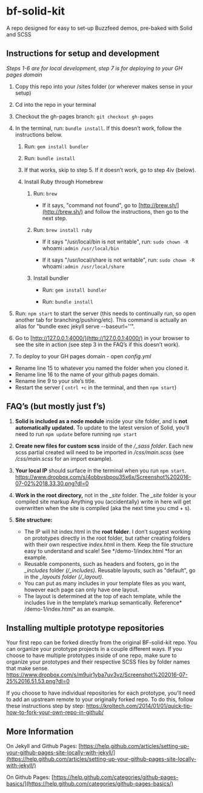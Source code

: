 # bf-solid-kit

A repo designed for easy to set-up Buzzfeed demos, pre-baked with Solid and SCSS

## Instructions for setup and development

*Steps 1-6 are for local development, step 7 is for deploying to your GH pages domain*

1. Copy this repo into your /sites folder (or wherever makes sense in your setup)

2. Cd into the repo in your terminal

3. Checkout the gh-pages branch: `git checkout gh-pages`

4. In the terminal, run: `bundle install`. If this doesn’t work, follow the instructions below. 

    1. Run: `gem install bundler`

    2. Run: `bundle install`

    3. If that  works, skip to step 5. If it doesn’t work, go to step 4iv (below).

    4. Install Ruby through Homebrew

        1. Run: `brew` 

            * If it says, "command not found", go to [http://brew.sh/](http://brew.sh/) and follow the instructions, then go to the next step.

        2.  Run: `brew install ruby`

            * If it says "/usr/local/bin is not writable", run: `sudo chown -R `whoami`:admin /usr/local/bin`

            * If it says "/usr/local/share is not writable", run: `sudo chown -R `whoami`:admin /usr/local/share`

        3. Install bundler

            * Run: `gem install bundler`

            * Run: `bundle install`



5. Run: `npm start` to start the server (this needs to continually run, so open another tab for branching/pushing/etc). This command is actually an alias for "bundle exec jekyll serve --baseurl=''".

6. Go to [http://127.0.0.1:4000/](http://127.0.0.1:4000/) in your browser to see the site in action (see step 3 in the FAQ’s if this doesn’t work).

7. To deploy to your GH pages domain - open *config.yml*
  * Rename line 15 to whatever you named the folder when you cloned it.
  * Rename line 16 to the name of your github pages domain. 
  * Rename line 9 to your site’s title. 
  * Restart the server ( `cntrl +c`  in the terminal, and then `npm start`)
        

## FAQ’s (but mostly just f’s)

1. **Solid is included as a node module** inside your site folder, and is **not automatically updated.** To update to the latest version of Solid, you’ll need to run `npm update` before running `npm start`

2. **Create new files for custom scss** inside of the */_sass folder*. Each new scss partial created will need to be imported in */css/main.scss* (see */css/main.scss* for an import example)*.* 

3. **Your local IP** should surface in the terminal when you run  `npm start`. https://www.dropbox.com/s/4obbvsbpou35x6x/Screenshot%202016-07-02%2018.33.30.png?dl=0

4. **Work in the root directory,** not in the *_site* folder. The *_site* folder is your compiled site markup Anything you (accidentally) write in here will get overwritten when the site is compiled (aka the next time you cmd + s).

5. **Site structure:**
    * The IP will hit index.html in the **root folder**. I don’t suggest working on prototypes directly in the root folder, but rather creating folders with their own respective *index.htm*l in them. Keep the file structure easy to understand and scale! See */demo-1/index.html *for an example.
    * Reusable components, such as headers and footers, go in the *_includes* folder *(/_includes)*. Reusable layouts, such as "default", go in the *_layouts folder* *(/_layout).* 
    * You can put as many includes in your template files as you want, however each page can only have one layout.
    * The layout is determined at the top of each template, while the includes live in the template’s markup semantically. Reference* /demo-1/index.html* as an example. 

## Installing multiple prototype repositories

Your first repo can be forked directly from the original BF-solid-kit repo. You can organize your prototype projects in a couple different ways. If you choose to have multiple prototypes inside of one repo, make sure to organize your prototypes and their respective SCSS files by folder names that make sense.
https://www.dropbox.com/s/m9ujr1yba7uv3vz/Screenshot%202016-07-25%2016.51.53.png?dl=0

If you choose to have individual repositories for each prototype, you'll need to add an upstream remote to your originally forked repo. To do this, follow these instructions step by step: https://kroltech.com/2014/01/01/quick-tip-how-to-fork-your-own-repo-in-github/


## More Information

On Jekyll and Github Pages: [https://help.github.com/articles/setting-up-your-github-pages-site-locally-with-jekyll/](https://help.github.com/articles/setting-up-your-github-pages-site-locally-with-jekyll/)

On Github Pages: [https://help.github.com/categories/github-pages-basics/](https://help.github.com/categories/github-pages-basics/)


